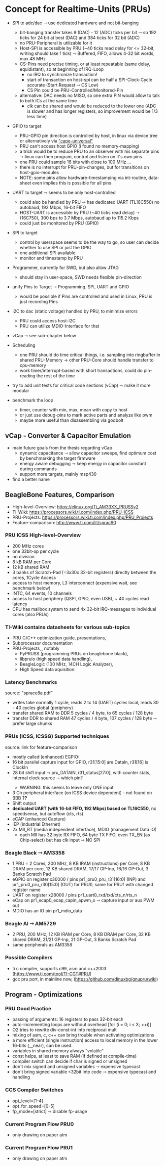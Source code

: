 # Concept for Realtime-Units (PRUs)

- SPI to adc/dac ⇾ use dedicated hardware and not bit-banging
    - bit-banging transfer takes 8 (DAC) - 12 (ADC) ticks per bit ⇾ so 192 ticks for 24 bit at best (DAC) and 384 ticks for 32 bit (ADC)
    - no PRU-Peripheral is utilizable for it
    - Host-SPI is accessible by PRU (~40 ticks read delay for <= 32-bit, writing should take 1 tick) ⇾ Buffered, FIFO, allows 4-32 bit words, max 48 MHz
    - CS-Pins need precise timing, or at least repeatable (same delay, equidistant), so at beginning of IRQ-Loop
        - no IRQ to synchronize transaction!
        - start of transaction on host-spi can be half a SPI-Clock-Cycle accurate (Start Request ⇾ CS Low)
        - CS Pin could be PRU-Controlled/Monitored-Pin
    - alternative: DAC needs no MISO, so one extra PIN would allow to talk to both ICs at the same time
        - clk can be shared and would be reduced to the lower one (ADC is slower and has longer registers, so improvement would be 1/3 less time)

- GPIO to target
    - PRU-GPIO pin direction is controlled by host, in linux via device tree or alternatively via ["cape-universal"](https://github.com/cdsteinkuehler/beaglebone-universal-io)
    - PRU can't access host GPIO (i found no memory-mapping)
    - a trick would be to reduce PRU to an observer with his separate pins ⇾ linux can then program, control and listen on it's own pins
    - one PRU could sample 16 bits with close to 100 MHz ...
    - there is no interrupt for PRU-pin-changes, but for transitions on host-gpio-modules
    - NOTE: some pins allow hardware-timestamping via int-routine, data-sheet even implies this is possible for all pins
- UART to target ⇾ seems to be only host-controlled
    - could also be handled by PRU ⇾ has dedicated UART (TL16C550) no autobaud, 192 Mbps, 16-bit FIFO
    - HOST-UART is accessible by PRU (~40 ticks read delay) ⇾ (16C750), 300 bps to 3.7 Mbps, autobaud up to 115.2 Kbps
    - could just be monitored by PRU (GPIO)
- SPI to target
    - control by userspace seems to be the way to go, so user can decide whether to use SPI or just the GPIO
    - one additional SPI available
    - monitor and timestamp by PRU
- Programmer, currently for SWD, but also allow JTAG
    - should stay in user-space, SWD needs flexible pin-direction
- unify Pins to Target ⇾ Programming, SPI, UART and GPIO
    - would be possible if Pins are controlled and used in Linux, PRU is just recording Pins
- I2C to dac (static voltage) handled by PRU, to minimize errors
    - PRU could access host-I2C
    - PRU can utilize MDIO-Interface for that
- vCap ⇾ see sub-chapter below
- Scheduling
    - one PRU should do time critical things, i.e. sampling into ringbuffer in shared PRU-Memory → other PRU-Core should handle transfer to cpu-memory
    - work timer/interrupt-based with short transactions, could do pin-reading the rest of the time
- try to add unit tests for critical code sections (vCap) ⇾ make it more modular
- benchmark the loop
    - timer, counter with min, max, mean with copy to host
    - or just use debug-pins to mark active parts and analyze like pwm
    - maybe more useful than disassembling via godbolt

## vCap - Converter & Capacitor Emulation

- main future goals from the thesis regarding vCap
    - dynamic capacitance ⇾ allow capacitor sweeps, find optimum cost by benchmarking the target firmware
    - energy aware debugging ⇾ keep energy in capacitor constant during commands
    - support more targets, mainly msp430
- find a better name

## BeagleBone Features, Comparison

- High-level-Overview: <https://elinux.org/Ti_AM33XX_PRUSSv2>
- TI-Wiki: <https://processors.wiki.ti.com/index.php/PRU-ICSS>
- PRU-Projects: <https://processors.wiki.ti.com/index.php/PRU_Projects>
- Feature-comparison: <http://www.ti.com/lit/sprac90>

### PRU ICSS High-level-Overview

- 200 MHz cores
- one 32bit-op per cycle
- no division
- 8 kB RAM per Core
- 12 kB shared RAM
- 3 banks of Scratch-Pad (=3x30x 32-bit registers) directly between the cores, 1Cycle Access
- access to host memory, L3 interconnect (expensive wait, see benchmark below)
- INTC, 64 events, 10 channels
- access to host periphery (QSPI, GPIO, even USB), ~ 40 cycles read latency
- CPU has mailbox system to send 4x 32-bit IRQ-messages to individual cores (also PRUs)

### TI-Wiki contains datasheets for various sub-topics

- PRU C/C++ optimization guide, presentations,
- Subprocessor documentation
- PRU-Projects_, notably
    - PyPRUSS (programming PRUs on beaglebone black),
    - libpruio (high speed data handling),
    - BeagleLogic (100 MHz, 14CH Logic Analyzer),
    - High Speed data aquisition

### Latency Benchmarks 

source: "sprace8a.pdf"

- writes take normally 1 cycle, reads 2 to 14 (UART) cycles local, reads 30 - 40 cycles global (periphery)
- transfer shared RAM to DDR 5 cycles / 4 byte, to 65 cycles / 128 byte
- transfer DDR to shared RAM 47 cycles / 4 byte, 107 cycles / 128 byte ⇾ prefer large chunks

### PRUs (ICSS, ICSSG) Supported techniques 

source: link for feature-comparison

- mostly called (enhanced) EGPIO:
- 16 bit parallel capture input for GPIO, r31[15:0] are DataIn, r31[16] is ClockIn
- 28 bit shift input ⇾ pru<n>_DATAIN, r31_status[27:0], with counter stats, internal clock source ⇾ which pin?
    - WARNING: this seems to leave only ONE input
- 3 Ch peripheral interface (on ICSS device dependent) - not found on BBB **??**
- Shift output
- **dedicated UART (with 16-bit FIFO, 192 Mbps) based on TL16C550**, no speedsense, but autoflow (cts, rts)
- eCAP (enhanced Capture)
- IEP (industrial Ethernet)
- 2x MII_RT (media independent interface), MDIO (management Data IO)
    - each MII has 32 byte RX FIFO, 64 byte TX FIFO, even TX_EN (as Chip-select) but has clk input ⇾ NO SPI

### Beagle Black ⇾ AM3358

- 1 PRU = 2 Cores, 200 MHz, 8 KB IRAM (instructions) per Core, 8 KB DRAM per core, 12 KB shared DRAM, 17/17 GP-Inp, 16/16 GP-Out, 3 Banks Scratch Pad
- eGPIO on register x30000 / pins pr1_pru0_pru_r31[16:0] (INP) and pr1_pru0_pru_r30[15:0] (OUT) for PRU0, same for PRU1 with changed register name
- UART on register x28000 / pins pr1_uart0_rxd/txd/cts_n/rts_n
- eCap on pr1_ecap0_ecap_capin_apwm_o ⇾ capture input or aux PWM out
- MDIO has an IO pin pr1_mdio_data

### Beagle AI ⇾ AM5729

- 2 PRU, 200 MHz, 12 KB IRAM per Core, 8 KB DRAM per Core, 32 KB shared DRAM, 21/21 GP-Inp, 21 GP-Out, 3 Banks Scratch Pad
- same peripherals as AM3358

### Possible Compilers

- ti c compiler, supports c99, asm and c++2003 (https://www.ti.com/tool/TI-CGT#PRU)
- gcc pru port, in mainline now, (https://github.com/dinuxbg/gnupru/wiki)

## Program - Optimizations

### PRU Good Practice

- passing of arguments: 16 registers to pass 32-bit each
- auto-incrementing loops are without overhead [for (i = 0; i < X; ++i)]
- O2 tries to rewrite div-const-int into reciprocal mult
- mixing of asm, c, c++ can bring trouble when activating optimizations
- a more efficient (single instruction) access to local memory in the lower 16-bits (__near), can be used
- variables in shared memory always "volatile"
- const helps, at least to save RAM (if defined at compile-time)
- compiler switch can decide if char is signed or unsigned
- don't mix signed and unsigned variables ⇾ expensive typecast
- don't bring signed variable <32bit into code ⇾ expensive typecast and handling

### CCS Compiler Switches

- opt_level=[1-4]
- opt_for_speed=[0-5]
- fp_mode=[strict] ⇾ disable fp-usage

### Current Program Flow PRU0

- only drawing on paper atm

### Current Program Flow PRU1

- only drawing on paper atm
